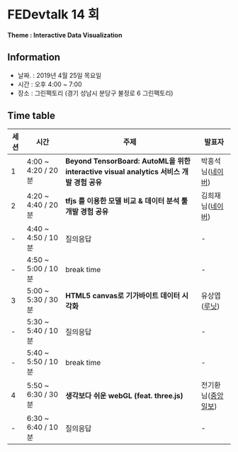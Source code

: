 # FEDevtalk 14 회

#### Theme : Interactive Data Visualization

## Information

- 날짜. : 2019년 4월 25일 목요일
- 시간 : 오후 4:00 ~ 7:00
- 장소 : 그린팩토리 (경기 성남시 분당구 불정로 6 그린팩토리)

## Time table
| 세션 | 시간               | 주제       | 발표자          |
| ---- | ------------------ | ---------- | --------------- |
| 1    | 4:00 ~ 4:20 / 20분 | **Beyond TensorBoard: AutoML을 위한 interactive visual analytics 서비스 개발 경험 공유** | 박흥석님([네이버](https://www.navercorp.com/)) |
| 2    | 4:20 ~ 4:40 / 20분 | **tfjs 를 이용한 모델 비교 & 데이터 분석 툴 개발 경험 공유** | 김희재님([네이버](https://www.navercorp.com/)) |
| -    | 4:40 ~ 4:50 / 10분 | 질의응답 | - |
| -    | 4:50 ~ 5:00 / 10분 | break time | - |
| 3    | 5:00 ~ 5:30 / 30분 | **HTML5 canvas로 기가바이트 데이터 시각화** | 유상엽([루닛](https://lunit.io/joinus/)) |
| -    | 5:30 ~ 5:40 / 10분 | 질의응답 | - |
| -    | 5:40 ~ 5:50 / 10분 | break time | - |
| 4    | 5:50 ~ 6:30 / 30분 | **생각보다 쉬운 webGL (feat. three.js)** | 전기환님([중앙일보](https://joongang.joins.com/)) |
| -    | 6:30 ~ 6:40 / 10분 | 질의응답 | - |
